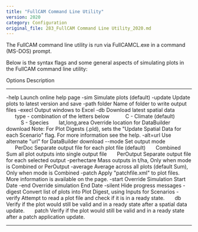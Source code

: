 ```yaml
---
title: "FullCAM Command Line Utility"
version: 2020
category: Configuration
original_file: 283_FullCAM Command Line Utility_2020.md
---
```


The FullCAM command line utility is run via FullCAMCL.exe in a command
(MS-DOS) prompt.

Below is the syntax flags and some general aspects of simulating plots
in the FullCAM command line utility:

  Options               Description
  --------------------- -----------------------------------------------------------------------------------------------------------------------------------------------------------------
  -help                 Launch online help page
  -sim                  Simulate plots (default)
  -update               Update plots to latest version and save
  -path folder          Name of folder to write output files
  -execl                Output windows to Excel
  -db                   Download latest spatial data
        type            \- combination of the letters below
            C           \- Climate (default)
            S           \- Species
        lat,long,area   Override location for DataBuilder download
                        Note: For Plot Digests (.pld), sets the \"Update Spatial Data for each Scenario\" flag. For more information see the  help.
  -alt=url              Use alternate \"url\" for DataBuilder download
  \--mode               Set output mode
        PerDoc          Separate output file for each plot file (default)
        Combined        Sum all plot outputs into single output file
        PerOutput       Separate output file for each selected output
  -perhectare           Mass outputs in t/ha, Only when mode is Combined or PerOutput
  -average              Average across all plots (default Sum), Only when mode is Combined
  -patch                Apply \"patchfile.xml\" to plot files. More information is available on the  page.
  -start                Override Simulation Start Date
  -end                  Override simulation End Date
  -silent               Hide progress messages
  -digest               Convert list of plots into Plot Digest, using Inputs for Scenarios
  -verify               Attempt to read a plot file and check if it is in a ready state.
        db              Verify if the plot would still be valid and in a ready state after a spatial data update.
        patch           Verify if the plot would still be valid and in a ready state after a patch application update.

------------------------------------------------------------------------